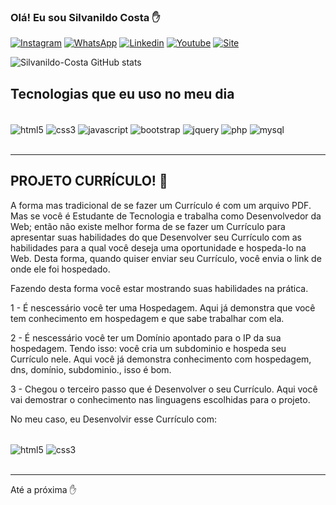 ### Olá! Eu sou Silvanildo Costa ✋
[![Instagram](https://img.shields.io/badge/Instagram-E4405F?style=for-the-badge&logo=instagram&logoColor=white)](https://www.instagram.com/dev.silvanildocosta/)
[![WhatsApp](https://img.shields.io/badge/WhatsApp-25D366?style=for-the-badge&logo=whatsapp&logoColor=white)](https://linkwhats.app/e03af7)
[![Linkedin](https://img.shields.io/badge/LinkedIn-0077B5?style=for-the-badge&logo=linkedin&logoColor=white)](https://www.linkedin.com/in/dev-silvanildocosta/)
[![Youtube](https://img.shields.io/badge/YouTube-FF0000?style=for-the-badge&logo=youtube&logoColor=white)](https://www.youtube.com/@dev.silvanildocosta)
[![Site](https://img.shields.io/badge/website-000000?style=for-the-badge&logo=About.me&logoColor=white)](https://.silvanildocosta.tech)

![Silvanildo-Costa GitHub stats](https://github-readme-stats.vercel.app/api?username=silvanildo-costa&show_icons=true&theme=dracula)

## Tecnologias que eu uso no meu dia

<div style="display: inline_block"><br>
    <img align="center" alt="html5" 
    src="https://img.shields.io/badge/HTML5-E34F26?style=for-the-badge&logo=html5&logoColor=white">
    <img align="center" alt="css3" 
    src="https://img.shields.io/badge/CSS3-1572B6?style=for-the-badge&logo=css3&logoColor=white">
    <img align="center" alt="javascript" src="https://img.shields.io/badge/JavaScript-F7DF1E?style=for-the-badge&logo=javascript&logoColor=black">
    <img align="center" alt="bootstrap" src="https://img.shields.io/badge/Bootstrap-563D7C?style=for-the-badge&logo=bootstrap&logoColor=white">
    <img align="center" alt="jquery" src="https://img.shields.io/badge/jQuery-0769AD?style=for-the-badge&logo=jquery&logoColor=white">
    <img align="center" alt="php" src="https://img.shields.io/badge/PHP-777BB4?style=for-the-badge&logo=php&logoColor=white">
    <img align="center" alt="mysql" src="https://img.shields.io/badge/MySQL-00000F?style=for-the-badge&logo=mysql&logoColor=white">
</div><br><hr>

## PROJETO CURRÍCULO! 📝
<p>
A forma mas tradicional de se fazer um Currículo é com um arquivo PDF. Mas se você é Estudante de Tecnologia e trabalha como Desenvolvedor da Web; então não existe melhor forma de se fazer um Currículo para apresentar suas habilidades do que Desenvolver seu Currículo com as habilidades para a qual você deseja uma oportunidade e hospeda-lo na Web. Desta forma, quando quiser enviar seu Currículo, você envia o link de onde ele foi hospedado.

Fazendo desta forma você estar mostrando suas habilidades na prática.

1 - É nescessário você ter uma Hospedagem. Aqui já demonstra que você tem conhecimento em hospedagem e que sabe trabalhar com ela.

2 - É nescessário você ter um Domínio apontado para o IP da sua hospedagem. Tendo isso: você cria um subdominio e hospeda seu Currículo nele.
Aqui você já demonstra conhecimento com hospedagem, dns, domínio, subdominio., isso é bom.

3 - Chegou o terceiro passo que é Desenvolver o seu Currículo. Aqui você vai demostrar o conhecimento nas linguagens escolhidas para o projeto.


No meu caso, eu Desenvolvir esse Currículo com:
</p>

<div style="display: inline_block"><br>
    <img align="center" alt="html5" 
    src="https://img.shields.io/badge/HTML5-E34F26?style=for-the-badge&logo=html5&logoColor=white">
    <img align="center" alt="css3" 
    src="https://img.shields.io/badge/CSS3-1572B6?style=for-the-badge&logo=css3&logoColor=white">
</div><br><hr>

<p>Até a próxima ✋</p>
